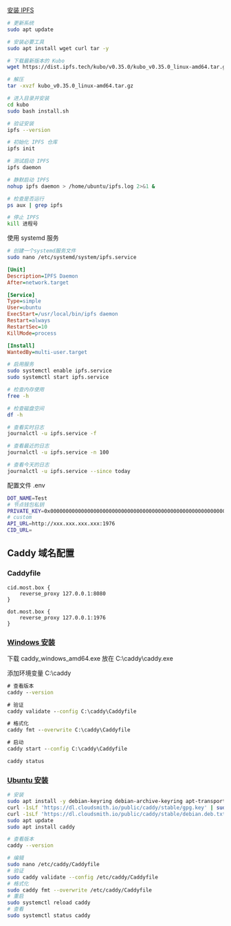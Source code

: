 [安装 IPFS](https://docs.ipfs.tech/install/command-line/#install-official-binary-distributions)

```bash
# 更新系统
sudo apt update

# 安装必要工具
sudo apt install wget curl tar -y

# 下载最新版本的 Kubo
wget https://dist.ipfs.tech/kubo/v0.35.0/kubo_v0.35.0_linux-amd64.tar.gz

# 解压
tar -xvzf kubo_v0.35.0_linux-amd64.tar.gz

# 进入目录并安装
cd kubo
sudo bash install.sh

# 验证安装
ipfs --version

# 初始化 IPFS 仓库
ipfs init

# 测试启动 IPFS
ipfs daemon

# 静默启动 IPFS
nohup ipfs daemon > /home/ubuntu/ipfs.log 2>&1 &

# 检查是否运行
ps aux | grep ipfs

# 停止 IPFS
kill 进程号
```

使用 systemd 服务

```bash
# 创建一个systemd服务文件
sudo nano /etc/systemd/system/ipfs.service
```

```ini
[Unit]
Description=IPFS Daemon
After=network.target

[Service]
Type=simple
User=ubuntu
ExecStart=/usr/local/bin/ipfs daemon
Restart=always
RestartSec=10
KillMode=process

[Install]
WantedBy=multi-user.target
```

```bash
# 启用服务
sudo systemctl enable ipfs.service
sudo systemctl start ipfs.service

# 检查内存使用
free -h

# 检查磁盘空间
df -h

# 查看实时日志
journalctl -u ipfs.service -f

# 查看最近的日志
journalctl -u ipfs.service -n 100

# 查看今天的日志
journalctl -u ipfs.service --since today
```

配置文件 .env

```bash
DOT_NAME=Test
# 节点钱包私钥
PRIVATE_KEY=0x0000000000000000000000000000000000000000000000000000000000000000
# custom
API_URL=http://xxx.xxx.xxx.xxx:1976
CID_URL=
```

## Caddy 域名配置

### Caddyfile

```caddy
cid.most.box {
    reverse_proxy 127.0.0.1:8080
}

dot.most.box {
    reverse_proxy 127.0.0.1:1976
}
```

### [Windows 安装](https://caddyserver.com/download)

下载 caddy_windows_amd64.exe 放在 C:\caddy\caddy.exe

添加环境变量 C:\caddy

```cmd
# 查看版本
caddy --version

# 验证
caddy validate --config C:\caddy\Caddyfile

# 格式化
caddy fmt --overwrite C:\caddy\Caddyfile

# 启动
caddy start --config C:\caddy\Caddyfile

caddy status
```

### [Ubuntu 安装](https://caddyserver.com/docs/install#debian-ubuntu-raspbian)

```bash
# 安装
sudo apt install -y debian-keyring debian-archive-keyring apt-transport-https curl
curl -1sLf 'https://dl.cloudsmith.io/public/caddy/stable/gpg.key' | sudo gpg --dearmor -o /usr/share/keyrings/caddy-stable-archive-keyring.gpg
curl -1sLf 'https://dl.cloudsmith.io/public/caddy/stable/debian.deb.txt' | sudo tee /etc/apt/sources.list.d/caddy-stable.list
sudo apt update
sudo apt install caddy

# 查看版本
caddy --version

# 编辑
sudo nano /etc/caddy/Caddyfile
# 验证
sudo caddy validate --config /etc/caddy/Caddyfile
# 格式化
sudo caddy fmt --overwrite /etc/caddy/Caddyfile
# 重启
sudo systemctl reload caddy
# 查看
sudo systemctl status caddy
```

